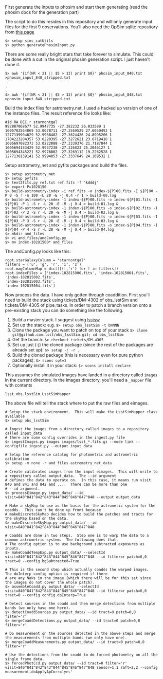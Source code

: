 First generate the inputs to phosim and start them generating (read the phosim docs for the generation part)

The script to do this resides in this repository and will only generate input files for the first 9 observations.
You'll also need the OpSim sqlite repository from [this page](https://confluence.lsstcorp.org/display/SIM/OpSim+Datasets+for+Cadence+Workshop+LSST2015)
```
$> setup sims_catUtils
$> python generatePhosimInput.py
```
There are some really bright stars that take forever to simulate.  This could be done with a cut
in the original phosim generation script.  I just haven't done it.
```
$> awk '{if(NR < 21 || $5 > 13) print $0}' phosim_input_840.txt >phosim_input_840_stripped.txt
.
.
.
$> awk '{if(NR < 21 || $5 > 13) print $0}' phosim_input_848.txt >phosim_input_848_stripped.txt
```
Build the index files for astrometry.net.  I used a hacked up version of one of the instance files.  The
result reference file looks like:
```
#id RA DEC r starnontgal
992887068677 52.9947735 -27.382232 26.033589 1
1605702564869 53.0078711 -27.3569529 27.6050492 1
1277139994629 52.9968482 -27.3624426 24.8995206 1
1704223204357 53.0228395 -27.3272621 23.6719418 1
1605697082373 53.0222088 -27.3339376 21.7187844 1
1605694183429 52.9937238 -27.326823 25.2046127 1
1605694345221 52.9976002 -27.3269112 19.2262528 1
1277138139141 52.9994853 -27.3337649 24.169532 1
```
Setup astrometry_net and pyfits packages and build the files.
```
$> setup astrometry_net
$> setup pyfits
$> text2fits.py ref.txt ref.fits -f 'kdddj'
$> export P=1028150
$> build-astrometry-index -i ref.fits -o index-${P}00.fits -I ${P}00 -P 0 -S r -n 100 -L 20 -E -j 0.4 -r 1 > build-00.log
$> build-astrometry-index -1 index-${P}00.fits -o index-${P}01.fits -I ${P}01 -P 1 -S r -L 20 -E -M -j 0.4 > build-01.log &
$> build-astrometry-index -1 index-${P}00.fits -o index-${P}02.fits -I ${P}02 -P 2 -S r -L 20 -E -M -j 0.4 > build-02.log &
$> build-astrometry-index -1 index-${P}00.fits -o index-${P}03.fits -I ${P}03 -P 3 -S r -L 20 -E -M -j 0.4 > build-03.log &
$> build-astrometry-index -1 index-${P}00.fits -o index-${P}04.fits -I ${P}04 -P 4 -S r -L 20 -E -M -j 0.4 > build-04.log
$> mkdir and_files
$> vi and_files/andConfig.py
$> mv index-10281500* and_files
```
The andConfig.py looks like this:
```
root.starGalaxyColumn = "starnontgal"
filters = ('u', 'g', 'r', 'i', 'z')
root.magColumnMap = dict([(f,'r') for f in filters])
root.indexFiles = ['index-102815000.fits', 'index-102815001.fits', 'index-102815002.fits',
'index-102815003.fits',
'index-102815004.fits']
```
Now process the data.  I have only gotten through coaddition.  First you'll need to build the stack using tickets/DM-4302
of obs_lsstSim and tickets/DM-4305 of pipe_tasks.  In order to patch a branch version onto a pre-existing stack you can do something like the following.

1. Build a master stack.  I suggest using [lsstsw](https://confluence.lsstcorp.org/display/LDMDG/The+LSST+Software+Build+Tool)
2. Set up the stack: e.g. `$> setup obs_lsstSim -t bNNNN`
3. Clone the package you want to patch on top of your stack `$> clone git@github.com:lsst/obs_lsstSim.git; cd obs_lsstSim`
4. Get the branch: `$> checkout tickets/DM-4305`
5. Set up just (-j) the cloned package (since the rest of the packages are already set up): `$> setup -j -r .`
6. Build the cloned package (this is necessary even for pure python packages): `$> scons opt=3`
7. Optionally install it in your stack: `$> scons install declare`

This assumes the simulated images have landed in a directory called ```images```
in the current directory.  In the images directory, you'll need a ```_mapper``` file with contents
```
lsst.obs.lsstSim.LsstSimMapper
```
The above file will tell the stack where to put the raw files and eimages.
```
# Setup the stack environment.  This will make the LsstSimMapper class available
$> setup obs_lsstSim

# Ingest the images from a directory called images to a repository called input_data
# there are some config overrides in the ingest.py file
$> ingestImages.py images images/lsst_*.fits.gz --mode link --configfile ingest.py --output input_data

# Setup the reference catalog for photometric and astrometric calibration
$> setup -m none -r and_files astrometry_net_data

# Create calibrated images from the input eimages.  This will write to a repository called output_data.  The --id argument
# defines the data to operate on.  In this case, it means run visit 840 and 841 and 842 and ....  There can be more than one
# --id argument.
$> processEimage.py input_data/ --id visit=840^841^842^843^844^845^846^847^848 --output output_data

# Make a skyMap to use as the basis for the astrometic system for the coadds.  This can't be done up front because
# makeDiscreteSkyMap decides how to build the patches and tracts for the skyMap based on the data.
$> makeDiscreteSkyMap.py output_data/ --id visit=840^841^842^843^844^845^846^847^848

# Coadds are done in two steps.  Step one is to warp the data to a common astrometric system.  The following does that.
# The config option is to use background subtracted exposures as inputs.
$> makeCoaddTempExp.py output_data/ --selectId visit=840^841^842^843^844^845^846^847^848 --id filter=r patch=0,0 tract=0 --config bgSubtracted=True

# This is the second step which actually coadds the warped images.  The doInterp config option is required if there
# are any NaNs in the image (which there will be for this set since the images do not cover the whole patch).
$> assembleCoadd.py output_data/ --selectId visit=840^841^842^843^844^845^846^847^848 --id filter=r patch=0,0 tract=0 --config config.doInterp=True

# Detect sources in the coadd and then merge detections from multiple bands (we only have one here).
$> detectCoaddSources.py output_data/ --id tract=0 patch=0,0 filter='r'
$> mergeCoaddDetections.py output_data/ --id tract=0 patch=0,0 filter='r'

# Do measurement on the sources detected in the above steps and merge the measurements from multiple bands (we only have one).
$> mergeCoaddMeasurements.py output_data/ --id tract=0 patch=0,0 filter='r'

# Use the detections from the coadd to do forced photometry on all the single frame data.
$> forcedPhotCcd.py output_data/ --id tract=0 filter='r' visit=840^841^842^843^844^845^846^847^848 sensor=1,1 raft=2,2 --config measurement.doApplyApCorr='yes'
```
